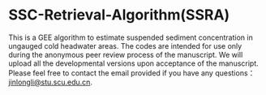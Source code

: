 # SSC-Retrieval-Algorithm(SSRA)
This is a GEE algorithm to estimate suspended sediment concentration in ungauged cold headwater areas.
The codes are intended for use only during the anonymous peer review process of the manuscript. 
We will upload all the developmental versions upon acceptance of the manuscript.
Please feel free to contact the email provided if you have any questions：jinlongli@stu.scu.edu.cn.

